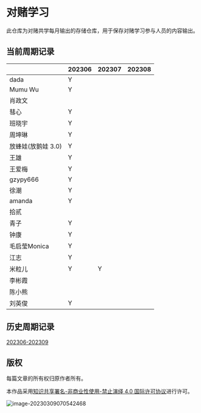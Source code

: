 # 对赌学习

此仓库为对赌共学每月输出的存储仓库，用于保存对赌学习参与人员的内容输出。

## 当前周期记录

|                    | 202306 | 202307 | 202308 |
| ------------------ | ------ | ------ | ------ |
| dada               |  Y      |        |        |
| Mumu Wu            |  Y      |        |        |
| 肖政文             |        |        |        |
| 彗心               |  Y      |        |        |
| 班晓宇             |  Y      |        |        |
| 周坤琳             |  Y      |        |        |
| 放蜂娃(放鹅娃 3.0) |  Y      |        |        |
| 王雄               |  Y      |        |        |
| 王爱梅             | Y       |        |        |
| gzypy666          | Y      |        |        |
| 徐潮              | Y      |        |        |
| amanda            | Y       |        |        |
| 拾贰              |        |        |        |
| 青子              | Y       |        |        |
| 钟康              | Y      |        |        |
| 毛启莹Monica      | Y       |        |        |
| 江志              | Y      |        |        |
| 米粒儿            | Y      | Y |        |
| 李彬霞            |        |        |        |
| 陈小熊            |        |        |        |
| 刘英俊            | Y      |        |        |

## 历史周期记录

[202306-202309](./202306-202309/00.202306-202309.md)

## 版权

每篇文章的所有权归原作者所有。

本作品采用<a rel="license" href="http://creativecommons.org/licenses/by-nc-nd/4.0/">知识共享署名-非商业性使用-禁止演绎 4.0 国际许可协议</a>进行许可。

![image-20230309070542468](https://github.com/coding-newbies-group/programming-co_creation-docs/blob/main/README.assets/image-20230309070542468.png)